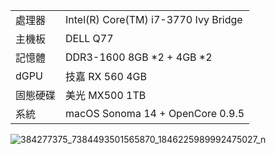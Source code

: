 <table>
  <tr>
    <td>處理器</td><td>Intel(R) Core(TM) i7-3770 Ivy Bridge</td>
  </tr>
  <tr>
    <td>主機板</td><td>DELL Q77</td>
  </tr>
  <tr>  
    <td>記憶體</td><td>DDR3-1600 8GB *2 + 4GB *2</td>
  </tr>
  <tr>
    <td>dGPU</td><td>技嘉 RX 560 4GB</td>
  </tr>
  <tr>  
    <td>固態硬碟</td><td>美光 MX500 1TB</td>
  </tr>
  <tr>
    <td>系統</td><td>macOS Sonoma 14 + OpenCore 0.9.5</td>
  </tr>  
</table>

![384277375_7384493501565870_1846225989992475027_n](https://github.com/michelle0812/DELL-OptiPlex-9010-3770-RX560-sonoma/assets/79300809/558708f2-c0f1-4da1-96ec-42baaa9c8425)
